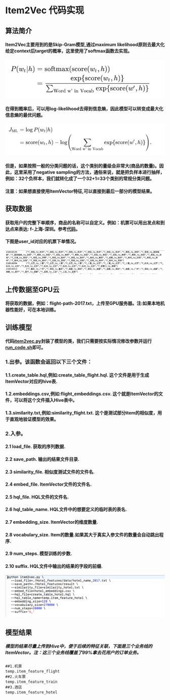 # Item2Vec 代码实现

## 算法简介

#### Item2Vec主要用到的是Skip-Gram模型,通过maximum likelihood原则去最大化给定context后target的概率，这里使用了softmax函数去实现。

![Rendering preferences pane](pict/softmax.png)

#### 在得到概率后，可以用log-likelihood去得到信息熵，因此模型可以转变成最大化信息熵的最优问题。

![Rendering preferences pane](pict/log-likelihood.png)


#### 但是，如果按照一般的分类问题的话，这个类别的量级会非常大(商品的数量)。因此，这里采用了negative sampling的方法，通俗来说，就是把负样本进行抽样，例如：32个负样本，我们就转化成了一个32+1=33个类别的常规分类问题。

#### 注意：如果想直接使用ItemVector特征,可以直接到最后一部分的模型结果。


## 获取数据


#### 获取用户的完整下单顺序，商品的名称可以自定义。例如：机票可以用出发点和到达点来表达: f-上海-深圳。参考[代码](code_flght.sql)。
#### 下图是user_id对应的机票下单情况。
![Rendering preferences pane](pict/flight_path.png)


## 上传数据至GPU云
#### 将获取的数据，例如：flight-path-2017.txt，上传至GPU服务器。注:如果本地机器性能好，可在本地训练。


 
## 训练模型

#### 代码[item2vec.py](item2vec.py)封装了模型的类，我们只需要按实际情况修改参数并运行[run_code.sh](run_code.sh)即可。

### 1.出参。该函数会返回以下三个文件：
#### 1.1.create_table.hql,例如:create_table_flight.hql. 这个文件是用于生成ItemVector对应的hive表.
#### 1.2.embeddings.csv,例如:flight_embeddings.csv. 这个就是ItemVector的文件，可以将这个文件插入Hive表中。
#### 1.3.similarity.txt,例如:similarity_flight.txt. 这个是测试部分item的相似度，用于直观地验证模型的效果。


### 2.入参。
#### 2.1 load_file. 获取的序列数据.
#### 2.2 save_path. 输出的结果文件目录.
#### 2.3 similarity_file. 相似度测试文件的文件名.
#### 2.4 embed_file. ItemVector文件的文件名.
#### 2.5 hql_file. HQL文件的文件名.
#### 2.6 hql_table_name. HQL文件中的想要定义的临时表的表名.
#### 2.7 embedding_size. ItemVector的维度数量.
#### 2.8 vocabulary_size. Item的数量.如果其大于真实入参文件的数量会自动跳出程序.
#### 2.9 num_steps. 模型训练的步数.
#### 2.10 suffix. HQL文件中输出的结果的字段的前缀.


![Rendering preferences pane](pict/run_code.png)


## <a name ="模型结果"></a>模型结果
##### 模型的结果尽量上传到Hive中，便于后续的特征关联，下面是三个业务线的ItemVector。注：这三个业务线覆盖了99%拿去花用户的订单业务。
```
##1.机票
temp.item_feature_flight
##2.火车票
temp.item_feature_train
##3.酒店
temp.item_feature_hotel
```




